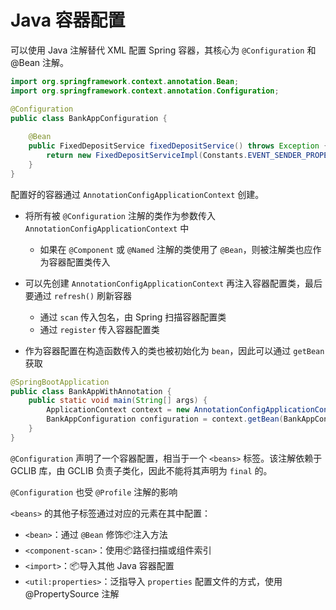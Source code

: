 # Java 容器配置

可以使用 Java 注解替代 XML 配置 Spring 容器，其核心为 `@Configuration` 和 @Bean 注解。

```java
import org.springframework.context.annotation.Bean;
import org.springframework.context.annotation.Configuration;

@Configuration
public class BankAppConfiguration {
  
    @Bean
    public FixedDepositService fixedDepositService() throws Exception {
        return new FixedDepositServiceImpl(Constants.EVENT_SENDER_PROPERTY_FILE_PATH);
    }
}
```

配置好的容器通过 `AnnotationConfigApplicationContext` 创建。

* 将所有被 `@Configuration` 注解的类作为参数传入 `AnnotationConfigApplicationContext` 中

  * 如果在 `@Component` 或 `@Named` 注解的类使用了 `@Bean`，则被注解类也应作为容器配置类传入
* 可以先创建 `AnnotationConfigApplicationContext` 再注入容器配置类，最后要通过 `refresh()` 刷新容器

  * 通过 `scan` 传入包名，由 Spring 扫描容器配置类
  * 通过 `register` 传入容器配置类
* 作为容器配置在构造函数传入的类也被初始化为 `bean`，因此可以通过 `getBean` 获取

```java
@SpringBootApplication
public class BankAppWithAnnotation {
    public static void main(String[] args) {
        ApplicationContext context = new AnnotationConfigApplicationContext(BankAppConfiguration.class);
        BankAppConfiguration configuration = context.getBean(BankAppConfiguration.class);
    }
}
```

`@Configuration` 声明了一个容器配置，相当于一个 `<beans>` 标签。该注解依赖于 GCLIB 库，由 GCLIB 负责子类化，因此不能将其声明为 `final` 的。

`@Configuration` 也受 `@Profile` 注解的影响

`<beans>` 的其他子标签通过对应的元素在其中配置：

* `<bean>`：通过 `@Bean` 修饰<span data-type="text">📦</span>注入方法
* `<component-scan>`：使用<span data-type="text">📦</span>路径扫描或组件索引
* `<import>`：<span data-type="text">📦</span>导入其他 Java 容器配置
* `<util:properties>`：泛指导入 `properties` 配置文件的方式，使用 @PropertySource 注解
